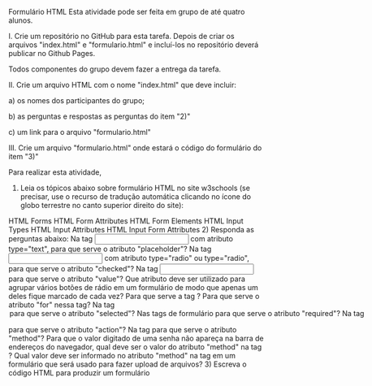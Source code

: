 Formulário HTML
Esta atividade pode ser feita em grupo de até quatro alunos.

I. Crie um repositório no GitHub para esta tarefa. Depois de criar os arquivos "index.html" e "formulario.html" e incluí-los no repositório deverá publicar no Github Pages.

Todos componentes do grupo devem fazer a entrega da tarefa.

II. Crie um arquivo HTML com o nome "index.html" que deve incluir:

a) os nomes dos participantes do grupo;

b) as perguntas e respostas as perguntas do item "2)"

c) um link para o arquivo "formulario.html"

III. Crie um arquivo "formulario.html" onde estará o código do formulário do item "3)"

Para realizar esta atividade,

1) Leia os tópicos abaixo sobre formulário HTML no site w3schools (se precisar, use o recurso de tradução automática clicando no ícone do globo terrestre no canto superior direito do site):

HTML Forms
HTML Form Attributes
HTML Form Elements
HTML Input Types
HTML Input Attributes
HTML Input Form Attributes
2) Responda as perguntas abaixo:
Na tag <input> com atributo type="text", para que serve o atributo "placeholder"?
Na tag <input> com atributo type="radio" ou type="radio", para que serve o atributo "checked"?
Na tag <input> para que serve o atributo "value"?
Que atributo deve ser utilizado para agrupar vários botões de rádio em um formulário de modo que apenas um deles fique marcado de cada vez?
Para que serve a tag <label>? Para que serve o atributo "for" nessa tag?
Na tag <option> para que serve o atributo "selected"?
Nas tags de formulário para que serve o atributo "required"?
Na tag <form> para que serve o atributo "action"?
Na tag <form> para que serve o atributo "method"?
Para que o valor digitado de uma senha não apareça na barra de endereços do navegador, qual deve ser o valor do atributo "method" na tag <form>?
Qual valor deve ser informado no atributo "method" na tag <form> em um formulário que será usado para fazer upload de arquivos?
3) Escreva o código HTML para produzir um formulário
